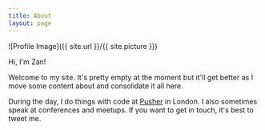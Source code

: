 ```yaml
---
title: About
layout: page
---
```

![Profile Image]({{ site.url }}/{{ site.picture }})

<p>Hi, I'm Zan!</p>

Welcome to my site. It's pretty empty at the moment but it'll get better as I move some content about and consolidate it all here.

During the day, I do things with code at [Pusher](www.pusher.com) in London. I also sometimes speak at conferences and meetups. If you want to get in touch, it's best to tweet me.